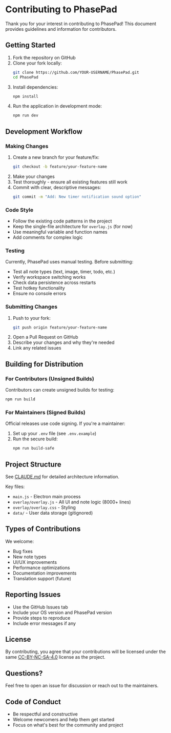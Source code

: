 # Contributing to PhasePad

Thank you for your interest in contributing to PhasePad! This document provides guidelines and information for contributors.

## Getting Started

1. Fork the repository on GitHub
2. Clone your fork locally:
   ```bash
   git clone https://github.com/YOUR-USERNAME/PhasePad.git
   cd PhasePad
   ```
3. Install dependencies:
   ```bash
   npm install
   ```
4. Run the application in development mode:
   ```bash
   npm run dev
   ```

## Development Workflow

### Making Changes

1. Create a new branch for your feature/fix:
   ```bash
   git checkout -b feature/your-feature-name
   ```
2. Make your changes
3. Test thoroughly - ensure all existing features still work
4. Commit with clear, descriptive messages:
   ```bash
   git commit -m "Add: New timer notification sound option"
   ```

### Code Style

- Follow the existing code patterns in the project
- Keep the single-file architecture for `overlay.js` (for now)
- Use meaningful variable and function names
- Add comments for complex logic

### Testing

Currently, PhasePad uses manual testing. Before submitting:
- Test all note types (text, image, timer, todo, etc.)
- Verify workspace switching works
- Check data persistence across restarts
- Test hotkey functionality
- Ensure no console errors

### Submitting Changes

1. Push to your fork:
   ```bash
   git push origin feature/your-feature-name
   ```
2. Open a Pull Request on GitHub
3. Describe your changes and why they're needed
4. Link any related issues

## Building for Distribution

### For Contributors (Unsigned Builds)

Contributors can create unsigned builds for testing:
```bash
npm run build
```

### For Maintainers (Signed Builds)

Official releases use code signing. If you're a maintainer:
1. Set up your `.env` file (see `.env.example`)
2. Run the secure build:
   ```bash
   npm run build-safe
   ```

## Project Structure

See [CLAUDE.md](CLAUDE.md) for detailed architecture information.

Key files:
- `main.js` - Electron main process
- `overlay/overlay.js` - All UI and note logic (8000+ lines)
- `overlay/overlay.css` - Styling
- `data/` - User data storage (gitignored)

## Types of Contributions

We welcome:
- Bug fixes
- New note types
- UI/UX improvements
- Performance optimizations
- Documentation improvements
- Translation support (future)

## Reporting Issues

- Use the GitHub Issues tab
- Include your OS version and PhasePad version
- Provide steps to reproduce
- Include error messages if any

## License

By contributing, you agree that your contributions will be licensed under the same [CC-BY-NC-SA-4.0](LICENSE) license as the project.

## Questions?

Feel free to open an issue for discussion or reach out to the maintainers.

## Code of Conduct

- Be respectful and constructive
- Welcome newcomers and help them get started
- Focus on what's best for the community and project